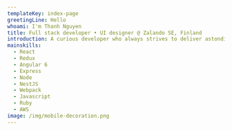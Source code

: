 ```yaml
---
templateKey: index-page
greetingLine: Hello
whoami: I'm Thanh Nguyen
title: Full stack developer • UI designer @ Zalando SE, Finland
introduction: A curious developer who always strives to deliver astonding result. Is an all-rounder capable of streamlining the whole proccess from design to working on a complex microservice stack on the cloud.
mainskills:
  - React
  - Redux
  - Angular 6
  - Express
  - Node
  - NestJS
  - Webpack
  - Javascript
  - Ruby
  - AWS
image: /img/mobile-decoration.png
---
```

